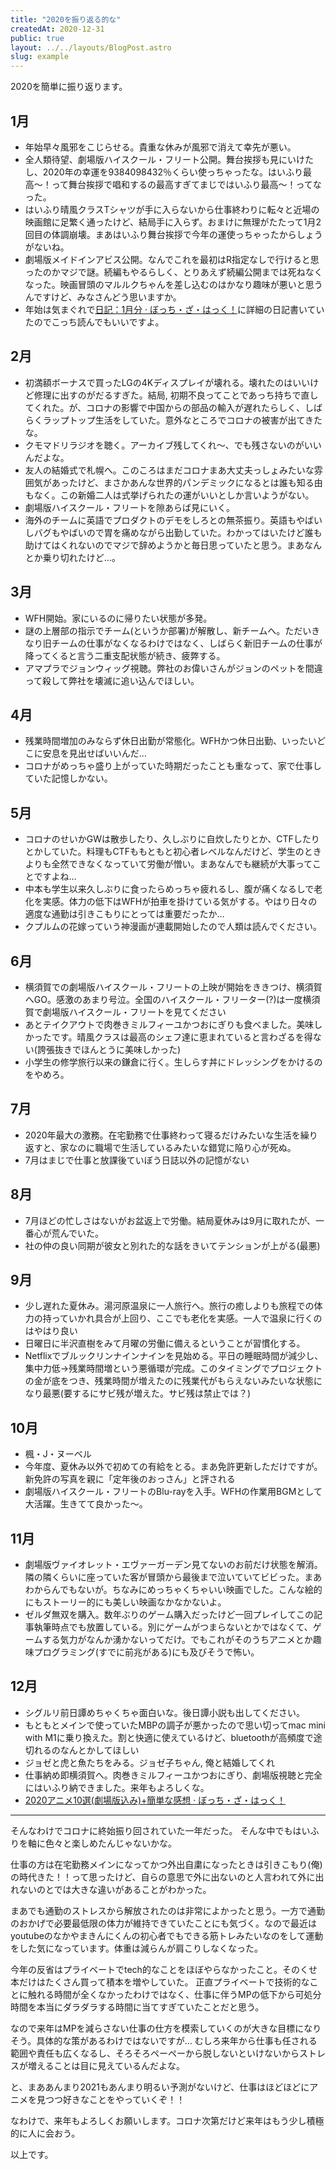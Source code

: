 ```yaml
---
title: "2020を振り返る的な"
createdAt: 2020-12-31
public: true
layout: ../../layouts/BlogPost.astro
slug: example
---
```

2020を簡単に振り返ります。

## 1月 
* 年始早々風邪をこじらせる。貴重な休みが風邪で消えて幸先が悪い。
* 全人類待望、劇場版ハイスクール・フリート公開。舞台挨拶も見にいけたし、2020年の幸運を9384098432％くらい使っちゃったな。はいふり最高〜！って舞台挨拶で唱和するの最高すぎてまじではいふり最高〜！ってなった。
* はいふり晴風クラスTシャツが手に入らないから仕事終わりに転々と近場の映画館に足繁く通ったけど、結局手に入らず。おまけに無理がたたって1月2回目の体調崩壊。まあはいふり舞台挨拶で今年の運使っちゃったからしょうがないね。
* 劇場版メイドインアビス公開。なんでこれを最初はR指定なしで行けると思ったのかマジで謎。続編もやるらしく、とりあえず続編公開までは死ねなくなった。映画冒頭のマルルクちゃんを差し込むのはかなり趣味が悪いと思うんですけど、みなさんどう思いますか。
* 年始は気まぐれで[日記：1月分 · ぼっち・ざ・はっく！](https://localmin.github.io/posts/diary_jan2020/)に詳細の日記書いていたのでこっち読んでもいいですよ。

## 2月 
* 初満額ボーナスで買ったLGの4Kディスプレイが壊れる。壊れたのはいいけど修理に出すのがだるすぎた。結局, 初期不良ってことであっち持ちで直してくれた。が、コロナの影響で中国からの部品の輸入が遅れたらしく、しばらくラップトップ生活をしていた。意外なところでコロナの被害が出てきたな。
* クモマドリラジオを聴く。アーカイブ残してくれ〜、でも残さないのがいいんだよな。
* 友人の結婚式で札幌へ。このころはまだコロナまあ大丈夫っしょみたいな雰囲気があったけど、まさかあんな世界的パンデミックになるとは誰も知る由もなく。この新婚二人は式挙げられたの運がいいとしか言いようがない。
* 劇場版ハイスクール・フリートを隙あらば見にいく。
* 海外のチームに英語でプロダクトのデモをしろとの無茶振り。英語もやばいしバグもやばいので胃を痛めながら出勤していた。わかってはいたけど誰も助けてはくれないのでマジで辞めようかと毎日思っていたと思う。まあなんとか乗り切れたけど…。

## 3月 
* WFH開始。家にいるのに帰りたい状態が多発。
* 謎の上層部の指示でチーム(というか部署)が解散し、新チームへ。ただいきなり旧チームの仕事がなくなるわけではなく、しばらく新旧チームの仕事が降ってくると言う二重支配状態が続き、疲弊する。
* アマプラでジョンウィッグ視聴。弊社のお偉いさんがジョンのペットを間違って殺して弊社を壊滅に追い込んでほしい。

## 4月 
* 残業時間増加のみならず休日出勤が常態化。WFHかつ休日出勤、いったいどこに安息を見出せばいいんだ…
* コロナがめっちゃ盛り上がっていた時期だったことも重なって、家で仕事していた記憶しかない。

## 5月 
* コロナのせいかGWは散歩したり、久しぶりに自炊したりとか、CTFしたりとかしていた。料理もCTFももともと初心者レベルなんだけど、学生のときよりも全然できなくなっていて労働が憎い。まあなんでも継続が大事ってことですよね…
* 中本も学生以来久しぶりに食ったらめっちゃ疲れるし、腹が痛くなるしで老化を実感。体力の低下はWFHが拍車を掛けている気がする。やはり日々の適度な通勤は引きこもりにとっては重要だったか…
* クプルムの花嫁っていう神漫画が連載開始したので人類は読んでください。

## 6月 
* 横須賀での劇場版ハイスクール・フリートの上映が開始をききつけ、横須賀へGO。感激のあまり号泣。全国のハイスクール・フリーター(?)は一度横須賀で劇場版ハイスクール・フリートを見てください
* あとテイクアウトで肉巻きミルフィーユかつおにぎりも食べました。美味しかったです。晴風クラスは最高のシェフ達に恵まれていると言わざるを得ない(誇張抜きでほんとうに美味しかった)
* 小学生の修学旅行以来の鎌倉に行く。生しらす丼にドレッシングをかけるのをやめろ。

## 7月 
* 2020年最大の激務。在宅勤務で仕事終わって寝るだけみたいな生活を繰り返すと、家なのに職場で生活しているみたいな錯覚に陥り心が死ぬ。
* 7月はまじで仕事と放課後ていぼう日誌以外の記憶がない

## 8月 
* 7月ほどの忙しさはないがお盆返上で労働。結局夏休みは9月に取れたが、一番心が荒んでいた。
* 社の仲の良い同期が彼女と別れた的な話をきいてテンションが上がる(最悪)

## 9月 
* 少し遅れた夏休み。湯河原温泉に一人旅行へ。旅行の癒しよりも旅程での体力の持っていかれ具合が上回り、ここでも老化を実感。一人で温泉に行くのはやはり良い
* 日曜日に半沢直樹をみて月曜の労働に備えるということが習慣化する。
* Netflixでブルックリンナインナインを見始める。平日の睡眠時間が減少し、集中力低->残業時間増という悪循環が完成。このタイミングでプロジェクトの金が底をつき、残業時間が増えたのに残業代がもらえないみたいな状態になり最悪(要するにサビ残が増えた。サビ残は禁止では？)

## 10月 
* 楓・J・ヌーベル
* 今年度、夏休み以外で初めての有給をとる。まあ免許更新しただけですが。新免許の写真を親に「定年後のおっさん」と評される
* 劇場版ハイスクール・フリートのBlu-rayを入手。WFHの作業用BGMとして大活躍。生きてて良かった〜。

## 11月 
* 劇場版ヴァイオレット・エヴァーガーデン見てないのお前だけ状態を解消。隣の隣くらいに座っていた客が冒頭から最後まで泣いていてビビった。まあわからんでもないが。ちなみにめっちゃくちゃいい映画でした。こんな絵的にもストーリー的にも美しい映画なかなかないよ。
* ゼルダ無双を購入。数年ぶりのゲーム購入だったけど一回プレイしてこの記事執筆時点でも放置している。別にゲームがつまらないとかではなくて、ゲームする気力がなんか湧かないってだけ。でもこれがそのうちアニメとか趣味プログラミング(すでに前兆がある)にも及びそうで怖い。

## 12月 
* シグルリ前日譚めちゃくちゃ面白いな。後日譚小説も出してください。
* もともとメインで使っていたMBPの調子が悪かったので思い切ってmac mini with M1に乗り換えた。割と快適に使えているけど、bluetoothが高頻度で途切れるのなんとかしてほしい
* ジョゼと虎と魚たちをみる。ジョゼ子ちゃん, 俺と結婚してくれ
* 仕事納め即横須賀へ。肉巻きミルフィーユかつおにぎり、劇場版視聴と完全にはいふり納できました。来年もよろしくな。
* [2020アニメ10選(劇場版込み)+簡単な感想 · ぼっち・ざ・はっく！](https://localmin.github.io/posts/2020anime-best10/)

* * *
そんなわけでコロナに終始振り回されていた一年だった。
そんな中でもはいふりを軸に色々と楽しめたんじゃないかな。

仕事の方は在宅勤務メインになってかつ外出自粛になったときは引きこもり(俺)の時代きた！！って思ったけど、自らの意思で外に出ないのと人言われて外に出れないのとでは大きな違いがあることがわかった。

まあでも通勤のストレスから解放されたのは非常によかったと思う。一方で通勤のおかげで必要最低限の体力が維持できていたことにも気づく。なので最近はyoutubeのなかやまきんにくんの初心者でもできる筋トレみたいなのをして運動をした気になっています。体重は減らんが肩こりしなくなった。

今年の反省はプライベートでtech的なことをほぼやらなかったこと。そのくせ本だけはたくさん買って積本を増やしていた。
正直プライベートで技術的なことに触れる時間が全くなかったわけではなく、仕事に伴うMPの低下から可処分時間を本当にダラダラする時間に当てすぎていたことだと思う。

なので来年はMPを減らさない仕事の仕方を模索していくのが大きな目標になりそう。具体的な策があるわけではないですが...
むしろ来年から仕事も任される範囲や責任も広くなるし、そろそろペーペーから脱しないといけないからストレスが増えることは目に見えているんだよな。

と、まああんまり2021もあんまり明るい予測がないけど、仕事はほどほどにアニメを見つつ好きなことをやっていくぞ！！

なわけで、来年もよろしくお願いします。コロナ次第だけど来年はもう少し積極的に人に会おう。

以上です。

